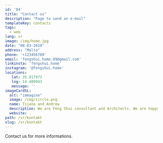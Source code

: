 ```yaml
---
id: '04'
title: "Contact us"
description: "Page to send an e-mail"
templateKey: contacts
tags:
  - web
lang: sr
image: /img/home.jpg
date: "08-03-2019"
address: "Malta"
phone: '+123456789'
email: 'fengshui.home.89@gmail.com'
linkinsta: 'fengshui.home'
instagram: '@fengshui.home'
locations:
   lat: 35.917973
   lng: 14.409943
   message: ''
imageCardSL:
  alt: "immagine"
  image: /img/circle.png
  name: Tijana and Andrew
  description: We are Feng Shui consultant and Architects. We are happy to help you!
  website: .
path: /sr/kontakt
slug: /sr/kontakt
---
```


Contact us for more informations.
